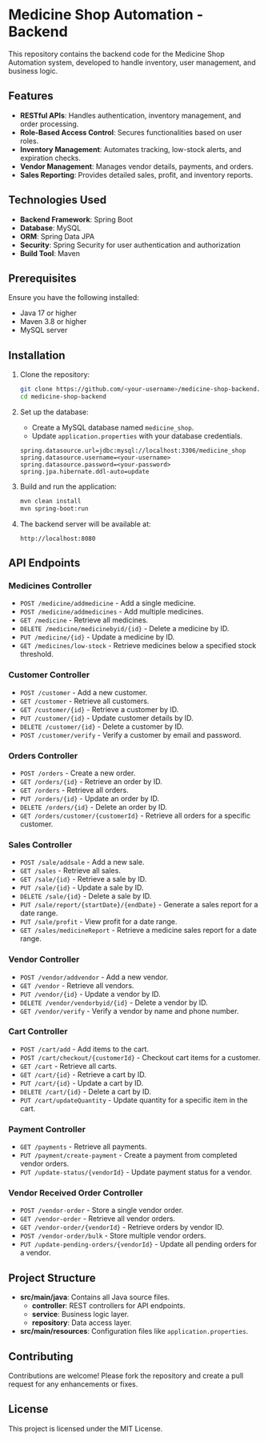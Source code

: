 # Medicine Shop Automation - Backend

This repository contains the backend code for the Medicine Shop Automation system, developed to handle inventory, user management, and business logic.

## Features

- **RESTful APIs**: Handles authentication, inventory management, and order processing.
- **Role-Based Access Control**: Secures functionalities based on user roles.
- **Inventory Management**: Automates tracking, low-stock alerts, and expiration checks.
- **Vendor Management**: Manages vendor details, payments, and orders.
- **Sales Reporting**: Provides detailed sales, profit, and inventory reports.

## Technologies Used

- **Backend Framework**: Spring Boot
- **Database**: MySQL
- **ORM**: Spring Data JPA
- **Security**: Spring Security for user authentication and authorization
- **Build Tool**: Maven

## Prerequisites

Ensure you have the following installed:
- Java 17 or higher
- Maven 3.8 or higher
- MySQL server

## Installation

1. Clone the repository:
   ```bash
   git clone https://github.com/<your-username>/medicine-shop-backend.git
   cd medicine-shop-backend
   ```

2. Set up the database:
   - Create a MySQL database named `medicine_shop`.
   - Update `application.properties` with your database credentials.

   ```properties
   spring.datasource.url=jdbc:mysql://localhost:3306/medicine_shop
   spring.datasource.username=<your-username>
   spring.datasource.password=<your-password>
   spring.jpa.hibernate.ddl-auto=update
   ```

3. Build and run the application:
   ```bash
   mvn clean install
   mvn spring-boot:run
   ```

4. The backend server will be available at:
   ```
   http://localhost:8080
   ```

## API Endpoints

### Medicines Controller
- `POST /medicine/addmedicine` - Add a single medicine.
- `POST /medicine/addmedicines` - Add multiple medicines.
- `GET /medicine` - Retrieve all medicines.
- `DELETE /medicine/medicinebyid/{id}` - Delete a medicine by ID.
- `PUT /medicine/{id}` - Update a medicine by ID.
- `GET /medicines/low-stock` - Retrieve medicines below a specified stock threshold.

### Customer Controller
- `POST /customer` - Add a new customer.
- `GET /customer` - Retrieve all customers.
- `GET /customer/{id}` - Retrieve a customer by ID.
- `PUT /customer/{id}` - Update customer details by ID.
- `DELETE /customer/{id}` - Delete a customer by ID.
- `POST /customer/verify` - Verify a customer by email and password.

### Orders Controller
- `POST /orders` - Create a new order.
- `GET /orders/{id}` - Retrieve an order by ID.
- `GET /orders` - Retrieve all orders.
- `PUT /orders/{id}` - Update an order by ID.
- `DELETE /orders/{id}` - Delete an order by ID.
- `GET /orders/customer/{customerId}` - Retrieve all orders for a specific customer.

### Sales Controller
- `POST /sale/addsale` - Add a new sale.
- `GET /sales` - Retrieve all sales.
- `GET /sale/{id}` - Retrieve a sale by ID.
- `PUT /sale/{id}` - Update a sale by ID.
- `DELETE /sale/{id}` - Delete a sale by ID.
- `PUT /sale/report/{startDate}/{endDate}` - Generate a sales report for a date range.
- `PUT /sale/profit` - View profit for a date range.
- `GET /sales/medicineReport` - Retrieve a medicine sales report for a date range.

### Vendor Controller
- `POST /vendor/addvendor` - Add a new vendor.
- `GET /vendor` - Retrieve all vendors.
- `PUT /vendor/{id}` - Update a vendor by ID.
- `DELETE /vendor/vendorbyid/{id}` - Delete a vendor by ID.
- `GET /vendor/verify` - Verify a vendor by name and phone number.

### Cart Controller
- `POST /cart/add` - Add items to the cart.
- `POST /cart/checkout/{customerId}` - Checkout cart items for a customer.
- `GET /cart` - Retrieve all carts.
- `GET /cart/{id}` - Retrieve a cart by ID.
- `PUT /cart/{id}` - Update a cart by ID.
- `DELETE /cart/{id}` - Delete a cart by ID.
- `PUT /cart/updateQuantity` - Update quantity for a specific item in the cart.

### Payment Controller
- `GET /payments` - Retrieve all payments.
- `PUT /payment/create-payment` - Create a payment from completed vendor orders.
- `PUT /update-status/{vendorId}` - Update payment status for a vendor.

### Vendor Received Order Controller
- `POST /vendor-order` - Store a single vendor order.
- `GET /vendor-order` - Retrieve all vendor orders.
- `GET /vendor-order/{vendorId}` - Retrieve orders by vendor ID.
- `POST /vendor-order/bulk` - Store multiple vendor orders.
- `PUT /update-pending-orders/{vendorId}` - Update all pending orders for a vendor.

## Project Structure

- **src/main/java**: Contains all Java source files.
  - **controller**: REST controllers for API endpoints.
  - **service**: Business logic layer.
  - **repository**: Data access layer.
- **src/main/resources**: Configuration files like `application.properties`.

## Contributing

Contributions are welcome! Please fork the repository and create a pull request for any enhancements or fixes.

## License

This project is licensed under the MIT License.

